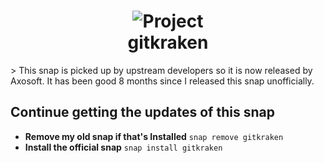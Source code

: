 <h1 align="center">
  <img src="https://dashboard.snapcraft.io/site_media/appmedia/2018/01/1.png?raw=true" alt="Project">
  <br />
  gitkraken
</h1>
> This snap is picked up by upstream developers so it is now released by Axosoft. It has been good 8 months since I released this snap unofficially.

## Continue getting the updates of this snap

* **Remove my old snap if that's Installed**
	`snap remove gitkraken`
* **Install the official snap**
	`snap install gitkraken`

